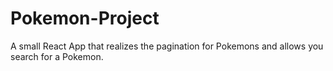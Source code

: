 # Pokemon-Project

A small React App that realizes the pagination for Pokemons and allows you search for a Pokemon.
